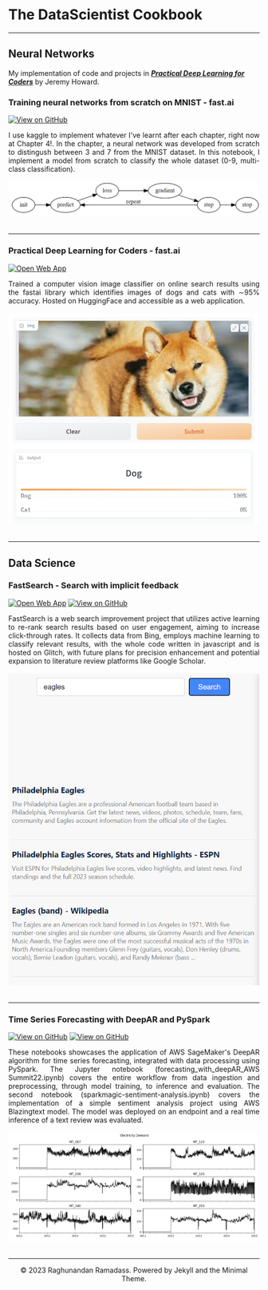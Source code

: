 # The DataScientist Cookbook
---
## Neural Networks
My implementation of code and projects in [***Practical Deep Learning for Coders***](https://course.fast.ai/) by Jeremy Howard.

### Training neural networks from scratch on MNIST - fast.ai
[![View on GitHub](https://img.shields.io/badge/GitHub-View_on_GitHub-blue?logo=GitHub)](https://github.com/raghunandan-r/fastlearn/tree/main/projects/training-a-neural-network-from-scratch-on-mnist.ipynb)

<div style="text-align: justify">I use kaggle to implement whatever I've learnt after each chapter, right now at Chapter 4!. In the chapter, a neural network was developed from scratch to distingush between 3 and 7 from the MNIST dataset. In this notebook, I implement a model from scratch to classify the whole dataset (0-9, multi-class classification).</div>
<br>
<center><img src="images/sgd_process.png"/></center>
<br>


---

### Practical Deep Learning for Coders - fast.ai

[![Open Web App](https://img.shields.io/badge/streamlit-Open_web_app-violet?logo=streamlit)](https://raghunandan-r.github.io/fastlearn/projects/petclassifier.html)
<div style="text-align: justify"> Trained a computer vision image classifier on online search results using the fastai library which identifies images of dogs and cats with ∼95% accuracy. Hosted on HuggingFace and accessible as a web application. </div>
<br>
<center><img src="images/petclassifier.png"/></center>
<br>

---
## Data Science

### FastSearch - Search with implicit feedback

[![Open Web App](https://img.shields.io/badge/glitch-Open_web_app-violet?logo=glitch)](https://gifted-delightful-palladium.glitch.me/)
[![View on GitHub](https://img.shields.io/badge/GitHub-View_on_GitHub-blue?logo=GitHub)](https://github.com/raghunandan-r/FastSeach_DSCI_Capstone)

<div style="text-align: justify">FastSearch is a web search improvement project that utilizes active learning to re-rank search results based on user engagement, aiming to increase click-through rates. It collects data from Bing, employs machine learning to classify relevant results, with the whole code written in javascript and is hosted on Glitch, with future plans for precision enhancement and potential expansion to literature review platforms like Google Scholar.</div>
<br>
<center><img src="images/SearchApplication_Screen.png"/></center>
<br>

---
### Time Series Forecasting with DeepAR and PySpark

[![View on GitHub](https://img.shields.io/badge/GitHub-View_on_GitHub-blue?logo=GitHub)](https://github.com/raghunandan-r/sagemaker-pyspark/blob/master/forecasting_with_deepAR_AWS%20Summit22.ipynb)
[![View on GitHub](https://img.shields.io/badge/GitHub-View_on_GitHub-blue?logo=GitHub)](https://github.com/raghunandan-r/sagemaker-pyspark/blob/master/sparkmagic-sentiment-analysis.ipynb)

<div style="text-align: justify">These notebooks showcases the application of AWS SageMaker's DeepAR algorithm for time series forecasting, integrated with data processing using PySpark. The Jupyter notebook (forecasting_with_deepAR_AWS Summit22.ipynb) covers the entire workflow from data ingestion and preprocessing, through model training, to inference and evaluation. The second notebook (sparkmagic-sentiment-analysis.ipynb) covers the implementation of a simple sentiment analysis project using AWS Blazingtext model. The model was deployed on an endpoint and a real time inference of a text review was evaluated.</div>
<br>
<center><img src="images/demand_forecasting.png"/></center>
<br>

---

<center>© 2023 Raghunandan Ramadass. Powered by Jekyll and the Minimal Theme.</center>

